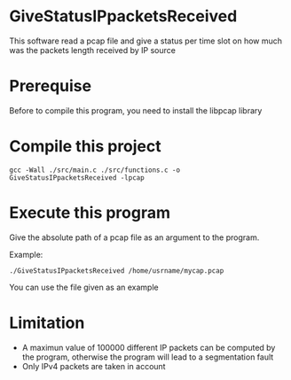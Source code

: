 # GiveStatusIPpacketsReceived
This software read a pcap file and give a status per time slot on how much was the packets length received by IP source

# Prerequise

Before to compile this program, you need to install the libpcap library

# Compile this project
`gcc -Wall ./src/main.c ./src/functions.c -o GiveStatusIPpacketsReceived -lpcap`

# Execute this program
Give the absolute path of a pcap file as an argument to the program.

Example:

`./GiveStatusIPpacketsReceived /home/usrname/mycap.pcap`

You can use the file given as an example

# Limitation

* A maximun value of 100000 different IP packets can be computed by the program, otherwise the program will lead to a segmentation fault
* Only IPv4 packets are taken in account
